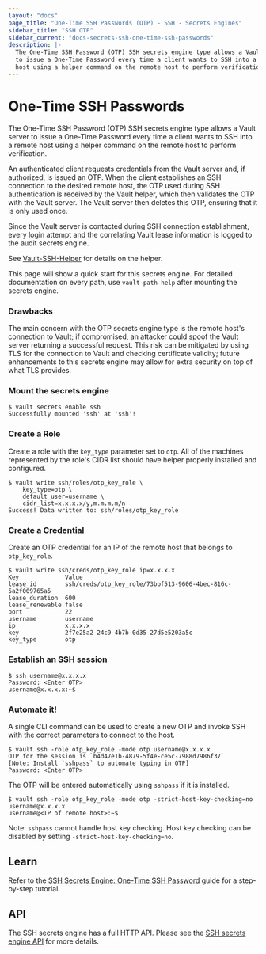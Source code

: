 ```yaml
---
layout: "docs"
page_title: "One-Time SSH Passwords (OTP) - SSH - Secrets Engines"
sidebar_title: "SSH OTP"
sidebar_current: "docs-secrets-ssh-one-time-ssh-passwords"
description: |-
  The One-Time SSH Password (OTP) SSH secrets engine type allows a Vault server
  to issue a One-Time Password every time a client wants to SSH into a remote
  host using a helper command on the remote host to perform verification.
---
```


# One-Time SSH Passwords

The One-Time SSH Password (OTP) SSH secrets engine type allows a Vault server to
issue a One-Time Password every time a client wants to SSH into a remote host
using a helper command on the remote host to perform verification.

An authenticated client requests credentials from the Vault server and, if
authorized, is issued an OTP. When the client establishes an SSH connection to
the desired remote host, the OTP used during SSH authentication is received by
the Vault helper, which then validates the OTP with the Vault server. The Vault
server then deletes this OTP, ensuring that it is only used once.

Since the Vault server is contacted during SSH connection establishment, every
login attempt and the correlating Vault lease information is logged to the audit
secrets engine.

See [Vault-SSH-Helper](https://github.com/hashicorp/vault-ssh-helper) for
details on the helper.

This page will show a quick start for this secrets engine. For detailed
documentation on every path, use `vault path-help` after mounting the secrets
engine.

### Drawbacks

The main concern with the OTP secrets engine type is the remote host's
connection to Vault; if compromised, an attacker could spoof the Vault server
returning a successful request. This risk can be mitigated by using TLS for the
connection to Vault and checking certificate validity; future enhancements to
this secrets engine may allow for extra security on top of what TLS provides.

### Mount the secrets engine

```text
$ vault secrets enable ssh
Successfully mounted 'ssh' at 'ssh'!
```

### Create a Role

Create a role with the `key_type` parameter set to `otp`. All of the machines
represented by the role's CIDR list should have helper properly installed and
configured.

```text
$ vault write ssh/roles/otp_key_role \
    key_type=otp \
    default_user=username \
    cidr_list=x.x.x.x/y,m.m.m.m/n
Success! Data written to: ssh/roles/otp_key_role
```

### Create a Credential

Create an OTP credential for an IP of the remote host that belongs to
`otp_key_role`.

```text
$ vault write ssh/creds/otp_key_role ip=x.x.x.x
Key            	Value
lease_id       	ssh/creds/otp_key_role/73bbf513-9606-4bec-816c-5a2f009765a5
lease_duration 	600
lease_renewable	false
port           	22
username       	username
ip             	x.x.x.x
key            	2f7e25a2-24c9-4b7b-0d35-27d5e5203a5c
key_type       	otp
```

### Establish an SSH session

```text
$ ssh username@x.x.x.x
Password: <Enter OTP>
username@x.x.x.x:~$
```

### Automate it!

A single CLI command can be used to create a new OTP and invoke SSH with the
correct parameters to connect to the host.

```text
$ vault ssh -role otp_key_role -mode otp username@x.x.x.x
OTP for the session is `b4d47e1b-4879-5f4e-ce5c-7988d7986f37`
[Note: Install `sshpass` to automate typing in OTP]
Password: <Enter OTP>
```

The OTP will be entered automatically using `sshpass` if it is installed.

```text
$ vault ssh -role otp_key_role -mode otp -strict-host-key-checking=no username@x.x.x.x
username@<IP of remote host>:~$
```

Note: `sshpass` cannot handle host key checking. Host key checking can be
disabled by setting `-strict-host-key-checking=no`.

## Learn

Refer to the [SSH Secrets Engine: One-Time SSH
Password](https://learn.hashicorp.com/vault/secrets-management/sm-ssh-otp) guide
for a step-by-step tutorial.

## API

The SSH secrets engine has a full HTTP API. Please see the
[SSH secrets engine API](/api/secret/ssh/index.html) for more
details.
